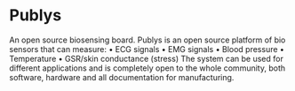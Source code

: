 # Publys
An open source biosensing board.
Publys is an open source platform of bio sensors that can measure:
• ECG signals
• EMG signals
• Blood pressure
• Temperature
• GSR/skin conductance (stress)
The system can be used for different applications and is completely open to the whole community, both software, hardware and all documentation for manufacturing.
